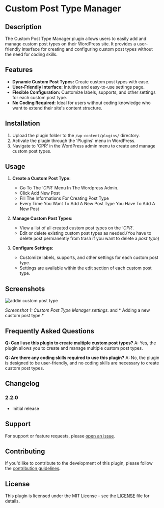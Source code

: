# Custom Post Type Manager

## Description

The Custom Post Type Manager plugin allows users to easily add and manage custom post types on their WordPress site. It provides a user-friendly interface for creating and configuring custom post types without the need for coding skills.

## Features

- **Dynamic Custom Post Types:** Create custom post types with ease.
- **User-Friendly Interface:** Intuitive and easy-to-use settings page.
- **Flexible Configuration:** Customize labels, supports, and other settings for each custom post type.
- **No Coding Required:** Ideal for users without coding knowledge who want to extend their site's content structure.

## Installation

1. Upload the plugin folder to the `/wp-content/plugins/` directory.
2. Activate the plugin through the 'Plugins' menu in WordPress.
3. Navigate to 'CPR' in the WordPress admin menu to create and manage custom post types.

## Usage

1. **Create a Custom Post Type:**
   - Go To The *'CPR'* Menu In The Wordpress Admin.
   - Click Add New Post
   - Fill The Informations For Creating Post Type
   - Every Time You Want To Add A New Post Type You Have To Add A New Post

2. **Manage Custom Post Types:**
   - View a list of all created custom post types on the *'CPR'*.
   - Edit or delete existing custom post types as needed.(You have to delete post permanently from trash if you want to delete a *post type*)

3. **Configure Settings:**
   - Customize labels, supports, and other settings for each custom post type.
   - Settings are available within the edit section of each custom post type.
## Screenshots


![addin custom post type](https://github.com/kmfoysal06/wp-dynamic-cpr/assets/95936171/c3cee91d-76ad-47bf-91ec-962faf2e4b99)


*Screenshot 1: Custom Post Type Manager settings.* and * Adding a new custom post type.*

## Frequently Asked Questions

**Q: Can I use this plugin to create multiple custom post types?**
A: Yes, the plugin allows you to create and manage multiple custom post types.

**Q: Are there any coding skills required to use this plugin?**
A: No, the plugin is designed to be user-friendly, and no coding skills are necessary to create custom post types.

## Changelog

### 2.2.0
- Initial release

## Support

For support or feature requests, please [open an issue](https://github.com/kmfoysal06/wp-dynamic-cpr/issues).

## Contributing

If you'd like to contribute to the development of this plugin, please follow the [contribution guidelines](CONTRIBUTING.md).

## License

This plugin is licensed under the MIT License - see the [LICENSE](LICENSE) file for details.
